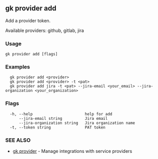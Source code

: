 ## gk provider add

Add a provider token. 

Available providers: github, gitlab, jira

### Usage
```
gk provider add [flags]
```

### Examples
```
  gk provider add <provider>
  gk provider add <provider> -t <pat>
  gk provider add jira -t <pat> --jira-email <your_email> --jira-organization <your_organization>
```
### Flags

```
  -h, --help                       help for add
      --jira-email string          Jira email
      --jira-organization string   Jira organization name
  -t, --token string               PAT token
```

### SEE ALSO

* [gk provider](gk_provider.md)	 - Manage integrations with service providers


